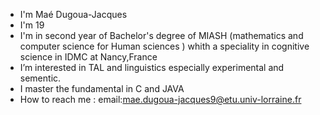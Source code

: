 - I'm Maé Dugoua-Jacques
- I'm 19
- I'm in second year of Bachelor's degree of MIASH (mathematics and computer science for Human sciences ) whith a speciality in cognitive science in IDMC at Nancy,France
- I’m interested in TAL and linguistics especially experimental and sementic. 
- I master the fundamental in C and JAVA 
-  How to reach me : email:mae.dugoua-jacques9@etu.univ-lorraine.fr 

<!---
MaeDj/MaeDj is a ✨ special ✨ repository because its `README.md` (this file) appears on your GitHub profile.
You can click the Preview link to take a look at your changes.
--->
